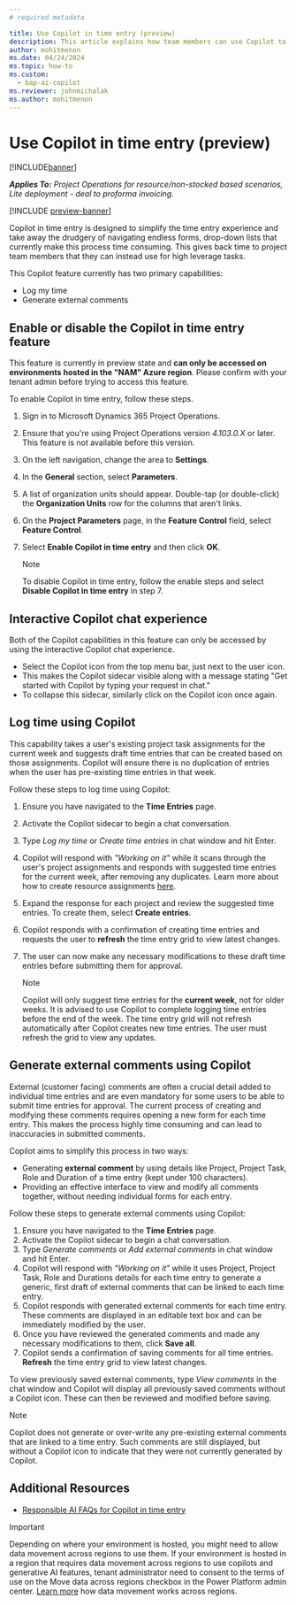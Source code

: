 ```yaml
---
# required metadata

title: Use Copilot in time entry (preview)
description: This article explains how team members can use Copilot to complete their time entry each week.
author: mohitmenon
ms.date: 04/24/2024
ms.topic: how-to
ms.custom: 
  - bap-ai-copilot 
ms.reviewer: johnmichalak
ms.author: mohitmenon
---
```


# Use Copilot in time entry (preview)

[!INCLUDE[banner](../includes/banner.md)]

_**Applies To:** Project Operations for resource/non-stocked based scenarios, Lite deployment - deal to proforma invoicing._

[!INCLUDE [preview-banner](../includes/preview-banner.md)]

Copilot in time entry is designed to simplify the time entry experience and take away the drudgery of navigating endless forms, drop-down lists that currently make this process time consuming. This gives back time to project team members that they can instead use for high leverage tasks.

This Copilot feature currently has two primary capabilities:

- Log my time
- Generate external comments

## Enable or disable the Copilot in time entry feature

This feature is currently in preview state and **can only be accessed on environments hosted in the "NAM" Azure region**. Please confirm with your tenant admin before trying to access this feature.

To enable Copilot in time entry, follow these steps.

1. Sign in to Microsoft Dynamics 365 Project Operations.
2. Ensure that you're using Project Operations version _4.103.0.X_ or later. This feature is not available before this version.
3. On the left navigation, change the area to **Settings**.
4. In the **General** section, select **Parameters**.
5. A list of organization units should appear. Double-tap (or double-click) the **Organization Units** row for the columns that aren't links.
6. On the **Project Parameters** page, in the **Feature Control** field, select **Feature Control**.
7. Select **Enable Copilot in time entry** and then click **OK**.

   > [!NOTE]
   > To disable Copilot in time entry, follow the enable steps and select **Disable Copilot in time entry** in step 7.

## Interactive Copilot chat experience

Both of the Copilot capabilities in this feature can only be accessed by using the interactive Copilot chat experience. 

- Select the Copilot icon from the top menu bar, just next to the user icon.
- This makes the Copilot sidecar visible along with a message stating "Get started with Copilot by typing your request in chat."
- To collapse this sidecar, similarly click on the Copilot icon once again.

## Log time using Copilot

This capability takes a user's existing project task assignments for the current week and suggests draft time entries that can be created based on those assignments. Copilot will ensure there is no duplication of entries when the user has pre-existing time entries in that week.

Follow these steps to log time using Copilot:

1. Ensure you have navigated to the **Time Entries** page.
2. Activate the Copilot sidecar to begin a chat conversation.
3. Type _Log my time_ or _Create time entries_ in chat window and hit Enter.
4. Copilot will respond with _"Working on it"_ while it scans through the user's project assignments and responds with suggested time entries for the current week, after removing any duplicates. Learn more about how to create resource assignments [here](../project-management/create-assignments.md).
5. Expand the response for each project and review the suggested time entries. To create them, select **Create entries**.
6. Copilot responds with a confirmation of creating time entries and requests the user to **refresh** the time entry grid to view latest changes.
7. The user can now make any necessary modifications to these draft time entries before submitting them for approval.

   > [!NOTE]
   > Copilot will only suggest time entries for the **current week**, not for older weeks. It is advised to use Copilot to complete logging time entries before the end of the week.
   > The time entry grid will not refresh automatically after Copilot creates new time entries. The user must refresh the grid to view any updates.


## Generate external comments using Copilot

External (customer facing) comments are often a crucial detail added to individual time entries and are even mandatory for some users to be able to submit time entries for approval. The current process of creating and modifying these comments requires opening a new form for each time entry. This makes the process highly time consuming and can lead to inaccuracies in submitted comments. 

Copilot aims to simplify this process in two ways:
- Generating **external comment** by using details like Project, Project Task, Role and Duration of a time entry (kept under 100 characters).
- Providing an effective interface to view and modify all comments together, without needing individual forms for each entry.

Follow these steps to generate external comments using Copilot:

1. Ensure you have navigated to the **Time Entries** page.
2. Activate the Copilot sidecar to begin a chat conversation.
3. Type _Generate comments_ or _Add external comments_ in chat window and hit Enter.
4. Copilot will respond with _"Working on it"_ while it uses Project, Project Task, Role and Durations details for each time entry to generate a generic, first draft of external comments that can be linked to each time entry.
5. Copilot responds with generated external comments for each time entry. These comments are displayed in an editable text box and can be immediately modified by the user.
6. Once you have reviewed the generated comments and made any necessary modifications to them, click **Save all**.
7. Copilot sends a confirmation of saving comments for all time entries.  **Refresh** the time entry grid to view latest changes.

To view previously saved external comments, type _View comments_ in the chat window and Copilot will display all previously saved comments without a Copilot icon. These can then be reviewed and modified before saving.
   

   > [!NOTE]
   > Copilot does not generate or over-write any pre-existing external comments that are linked to a time entry. Such comments are still displayed, but without a Copilot icon to indicate that they were not currently generated by Copilot.

## Additional Resources

- [Responsible AI FAQs for Copilot in time entry](../responsible-ai/copilot-in-time-entry-faqs.md)

> [!IMPORTANT]
Depending on where your environment is hosted, you might need to allow data movement across regions to use them. If your environment is hosted in a region that requires data movement across regions to use copilots and generative AI features, tenant administrator need to consent to the terms of use on the Move data across regions checkbox in the Power Platform admin center. [Learn more](/power-platform/admin/geographical-availability-copilot#enable-data-movement-across-regions) how data movement works across regions. 


